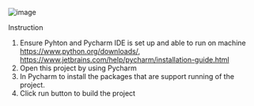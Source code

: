![image](https://user-images.githubusercontent.com/61966997/187012110-76861618-5b7a-48ec-8d1f-de5301460d96.png)

Instruction

1. Ensure Pyhton and Pycharm IDE is set up and able to run on machine https://www.python.org/downloads/, https://www.jetbrains.com/help/pycharm/installation-guide.html
2. Open this project by using Pycharm
3. In Pycharm to install the packages that are support running of the project.
4. Click run button to build the project
